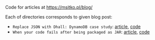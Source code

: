 Code for articles at https://msitko.pl/blog/

Each of directories corresponds to given blog post:

* `Replace JSON with Dhall: DynamoDB case study`: [article](https://msitko.pl/blog/2019/03/13/replace-json-with-dhall.html), [code](dhall-dynamo)
* `When your code fails after being packaged as JAR`:  [article](https://msitko.pl/blog/2019/10/19/when-your-code-fails-after-being-packaged-as-jar.html), [code](reading-resources)
